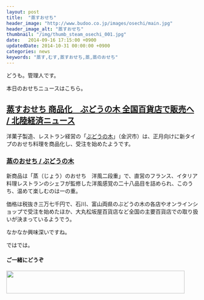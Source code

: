 ```yaml
---
layout: post
title:  "蒸すおせち"
header_image: "http://www.budoo.co.jp/images/osechi/main.jpg"
header_image_alt: "蒸すおせち"
thumbnail: "/img/thumb_steam_osechi_001.jpg"
date:   2014-09-16 17:15:00 +0900
updatedDate: 2014-10-31 00:00:00 +0900
categories: news
keywords: "蒸す,むす,蒸すおせち,蒸,蒸のおせち"
---
```


どうも。管理人です。

本日のおせちニュースはこちら。

<!-- more -->

## [蒸すおせち 商品化　ぶどうの木 全国百貨店で販売へ / 北陸経済ニュース](http://www.chunichi.co.jp/hokuriku/article/economy/news/CK2014091302100010.html)

洋菓子製造、レストラン経営の「[ぶどうの木](http://www.budoo.co.jp/)」（金沢市）は、正月向けに新タイプのおせち料理を商品化し、受注を始めたようです。

### [蒸のおせち / ぶどうの木](http://www.budoo.co.jp/osechi2015/index.html)

新商品は「蒸（じょう）のおせち　洋風二段重」で、直営のフランス、イタリア料理レストランのシェフが監修した洋風感覚の二十八品目を詰められ、このうち、温めて楽しむのは一の重。

価格は税抜き三万七千円で、石川、富山両県のぶどうの木の各店やオンラインショップで受注を始めたほか、大丸松坂屋百貨店など全国の主要百貨店での取り扱いが決まっているようでう。

なかなか興味深いですね。

ではでは。

#### ご一緒にどうぞ
<a href="http://px.a8.net/svt/ejp?a8mat=2BW2PC+81CQBM+2NGY+63H8H" target="_blank">
<img border="0" width="468" height="60" alt="" src="http://www27.a8.net/svt/bgt?aid=140904624486&wid=003&eno=01&mid=s00000012373001024000&mc=1"></a>
<img border="0" width="1" height="1" src="http://www12.a8.net/0.gif?a8mat=2BW2PC+81CQBM+2NGY+63H8H" alt="">
